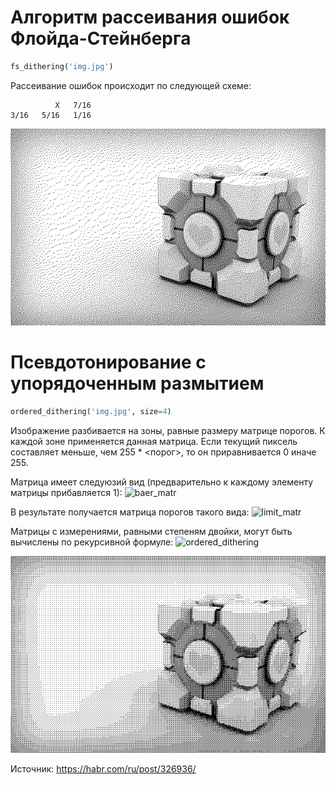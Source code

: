 # Алгоритм рассеивания ошибок Флойда-Стейнберга

```python
fs_dithering('img.jpg')
```
Рассеивание ошибок происходит по следующей схеме:

              X   7/16
    3/16   5/16   1/16  
   
![fs_dithering](img_fs_disered.bmp)
 
 # Псевдотонирование с упорядоченным размытием
 
 ```python
ordered_dithering('img.jpg', size=4)
```
Изображение разбивается на зоны, равные размеру матрице порогов. К каждой зоне применяется данная матрица. Если текущий пиксель составляет меньше, чем 255 * <порог>, то он приравнивается 0 иначе 255.

Матрица имеет следуюзий вид (предварительно к каждому элементу матрицы прибавляется 1):
![baer_matr](https://wikimedia.org/api/rest_v1/media/math/render/svg/e70fec3d485fcb6e7f6eff901632169aad4ba649)

В результате получается матрица порогов такого вида:
![limit_matr](https://wikimedia.org/api/rest_v1/media/math/render/svg/160becbdbca71c9253f76118cbf8defb4572d754)

Матрицы с измерениями, равными степеням двойки, могут быть вычислены по рекурсивной формуле:
![ordered_dithering](https://wikimedia.org/api/rest_v1/media/math/render/svg/1a5107bdaaf9b9415cf998929196b016a5dc2b14)

![ordered_dithering](img_ordered_disered.bmp)

Источник:
https://habr.com/ru/post/326936/

